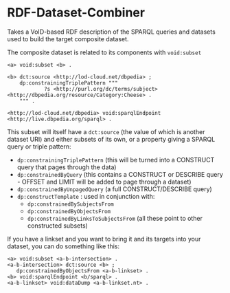 RDF-Dataset-Combiner
====================


Takes a VoID-based RDF description of the SPARQL queries and datasets used to build the target composite dataset. 

The composite dataset is related to its components with `void:subset`

    <a> void:subset <b> .

    <b> dct:source <http://lod-cloud.net/dbpedia> ;
        dp:constrainingTriplePattern """ 
                ?s <http://purl.org/dc/terms/subject> <http://dbpedia.org/resource/Category:Cheese> .
        """ .

    <http://lod-cloud.net/dbpedia> void:sparqlEndpoint <http://live.dbpedia.org/sparql> .

This subset will itself have a `dct:source` (the value of which is
another dataset URI) and either subsets of its own, or a property giving
a SPARQL query or triple pattern:

* `dp:constrainingTriplePattern` (this will be turned into a CONSTRUCT query that pages through the data)
* `dp:constrainedByQuery` (this contains a CONSTRUCT or DESCRIBE query - OFFSET and LIMIT will be added to page through a dataset)
* `dp:constrainedByUnpagedQuery` (a full CONSTRUCT/DESCRIBE query)
* `dp:constructTemplate` : used in conjunction with:
  - `dp:constrainedBySubjectsFrom`
  - `dp:constrainedByObjectsFrom`
  - `dp:constrainedByLinksToSubjectsFrom` (all these point to other
    constructed subsets)


If you have a linkset and you want to bring it and its targets into your
dataset, you can do something like this:

    <a> void:subset <a-b-intersection> .
    <a-b-intersection> dct:source <b> ;
       dp:constrainedByObjectsFrom <a-b-linkset> .
    <b> void:sparqlEndpoint <b/sparql> .
    <a-b-linkset> void:dataDump <a-b-linkset.nt> .
